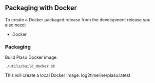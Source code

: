 ## Packaging with Docker

To create a Docker packaged release from the development release you also need:

* Docker

### Packaging

Build Plaso Docker image:

```
./utils/build_docker.sh
```

This will create a local Docker image: log2timeline/plaso:latest

